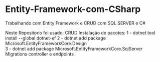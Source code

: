 # Entity-Framework-com-CSharp
Trabalhando com Entity Framework e CRUD com SQL SERVER e C#


Neste Repositorio foi usado:
CRUD
Instalação de pacotes: 
 1 - dotnet tool install --global dotnet-ef
 2 - dotnet add package Microsoft.EntityFrameworkCore.Design   
 3 - dotnet add package Microsoft.EntityFrameworkCore.SqlServer
Migrations
controller e endpoints
